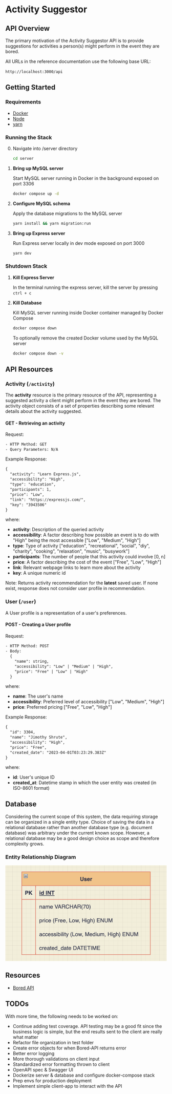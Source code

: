 # Activity Suggestor

## API Overview

The primary motivation of the Activity Suggestor API is to provide suggestions for activities a person(s) might perform in the event they are bored.

All URLs in the reference documentation use the following base URL:

`http://localhost:3000/api`

## Getting Started

### Requirements

- [Docker](https://formulae.brew.sh/cask/docker)
- [Node](https://formulae.brew.sh/formula/node)
- [yarn](https://formulae.brew.sh/formula/yarn)

### Running the Stack

0. Navigate into /server directory

   ```bash
   cd server
   ```

1. **Bring up MySQL server**

   Start MySQL server running in Docker in the background exposed on port 3306

   ```bash
   docker compose up -d
   ```

2. **Configure MySQL schema**

   Apply the database migrations to the MySQL server

   ```bash
   yarn install && yarn migration:run
   ```

3. **Bring up Express server**

   Run Express server locally in dev mode exposed on port 3000

   ```bash
   yarn dev
   ```

### Shutdown Stack

1. **Kill Express Server**

   In the terminal running the express server, kill the server by pressing `ctrl + c`

2. **Kill Database**

   Kill MySQL server running inside Docker container managed by Docker Compose

   ```bash
   docker compose down
   ```

   To optionally remove the created Docker volume used by the MySQL server

   ```bash
   docker compose down -v
   ```

## API Resources

### Activity (`/activity`)

The **activity** resource is the primary resource of the API, representing a suggested activity a client might perform in the event they are bored. The activity object consists of a set of properties describing some relevant details about the activity suggested.

#### GET - Retrieving an activity

Request:

    - HTTP Method: GET
    - Query Parameters: N/A

Example Response:

    {
      "activity": "Learn Express.js",
      "accessibility": "High",
      "type": "education",
      "participants": 1,
      "price": "Low",
      "link": "https://expressjs.com/",
      "key": "3943506"
    }

where:

- **activity**: Description of the queried activity
- **accessibility**: A factor describing how possible an event is to do with "High" being the most accessible ["Low", "Medium", "High"]
- **type**: Type of activity ["education", "recreational", "social", "diy", "charity", "cooking", "relaxation", "music", "busywork"]
- **participants**: The number of people that this activity could involve [0, n]
- **price**: A factor describing the cost of the event ["Free", "Low", "High"]
- **link**: Relevant webpage links to learn more about the activity
- **key**: A unique numeric id

Note: Returns activity recommendation for the **latest** saved user. If none exist, response does not consider user profile in recommendation.

### User (`/user`)

A User profile is a representation of a user's preferences.

#### POST - Creating a User profile

Request:

    - HTTP Method: POST
    - Body:
      {
        "name": string,
        "accessibility": "Low" | "Medium" | "High",
        "price": "Free" | "Low" | "High"
      }

where:

- **name**: The user's name
- **accessibility**: Preferred level of accessibility ["Low", "Medium", "High"]
- **price**: Preferred pricing ["Free", "Low", "High"]

Example Response:

    {
      "id": 3304,
      "name": "Jimothy Shrute",
      "accessibility": "High",
      "price": "Free",
      "created_date": "2023-04-01T03:23:29.383Z"
    }

where:

- **id**: User's unique ID
- **created_at**: Datetime stamp in which the user entity was created (in ISO-8601 format)

## Database

Considering the current scope of this system, the data requiring storage can be organized in a single entity type. Choice of saving the data in a relational database rather than another database type (e.g. document database) was arbitrary under the current known scope. However, a relational database may be a good design choice as scope and therefore complexity grows.

### Entity Relationship Diagram

![alt text](server/planning/entity-relationship-diagram.png)

## Resources

- [Bored API](https://www.boredapi.com/)

## TODOs

With more time, the following needs to be worked on:

- Continue adding test coverage. API testing may be a good fit since the business logic is simple, but the end results sent to the client are really what matter
- Refactor file organization in test folder
- Create error objects for when Bored-API returns error
- Better error logging
- More thorough validations on client input
- Standardized error formatting thrown to client
- OpenAPI spec & Swagger UI
- Dockerize server & database and configure docker-compose stack
- Prep envs for production deployment
- Implement simple client-app to interact with the API
